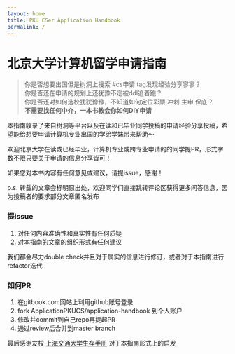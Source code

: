 ```yaml
---
layout: home
title: PKU CSer Application Handbook
permalink: /
---
```


# 北京大学计算机留学申请指南

> 你是否想要出国但是树洞上搜索 #cs申请 tag发现经验分享寥寥？  
> 你是否还在申请的规划上还犹豫不定被ddl追着跑？  
> 你是否还对如何选校犹犹豫豫，不知道如何定位彩票 冲刺 主申 保底？  
> **不需要找任何中介，一本书教会你如何DIY申请**  


本指南收录了来自树洞等平台以及在读和已毕业同学投稿的申请经验分享投稿，希望能给想要申请计算机专业出国的学弟学妹带来帮助～

欢迎北京大学在读或已经毕业，计算机专业或跨专业申请的的同学提PR，形式字数不限只要关于申请的信息分享皆可！

如果您对本书内容有任何意见或建议，请提issue，感谢！

p.s. 转载的文章会标明原出处，欢迎同学们直接跳转评论区获得更多问答信息，因为投稿者的要求部分文章匿名发布

### 提issue
1. 对任何内容准确性和真实性有任何质疑
2. 对本指南的文章的组织形式有任何建议

我们都会尽力double check并且对于属实的信息进行修订，或者对于本指南进行refactor迭代

### 如何PR
1. 在gitbook.com网站上利用github账号登录
2. fork ApplicationPKUCS/application-handbook 到个人账户
3. 修改并commit到自己repo再提起PR
4. 通过review后合并到master branch

最后感谢友校 [上海交通大学生存手册](https://survivesjtu.gitbook.io/survivesjtumanual) 对于本指南形式上的启发
